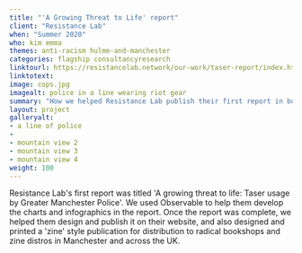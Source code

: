 ```yaml
---
title: "'A Growing Threat to Life' report"
client: "Resistance Lab"
when: "Summer 2020"
who: kim emma
themes: anti-racism hulme-and-manchester
categories: flagship consultancyresearch
linktourl: https://resistancelab.network/our-work/taser-report/index.html
linktotext:
image: cops.jpg
imagealt: police in a line wearing riot gear
summary: "How we helped Resistance Lab publish their first report in both analogue and digital versions"
layout: project
galleryalt:
- a line of police
- 
- mountain view 2
- mountain view 3
- mountain view 4
weight: 100
---
```


Resistance Lab's first report was titled 'A growing threat to life: Taser usage by Greater Manchester Police'. We used Observable to help them develop the charts and infographics in the report. Once the report was complete, we helped them design and publish it on their website, and also designed and printed a 'zine' style publication for distribution to radical bookshops and zine distros in Manchester and across the UK.
